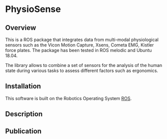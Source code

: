 # PhysioSense

## Overview

This is a ROS package that integrates data from multi-modal physiological sensors such as the Vicon Motion Capture, Xsens, Cometa EMG, Kistler force plates.
The package has been tested in ROS melodic and Ubuntu 18.04.

The library allows to combine a set of sensors for the analysis of the human state during various tasks to assess different factors such as ergonomics.

## Installation

This software is built on the Robotics Operating System [ROS](http://wiki.ros.org/ROS/Installation).

## Description

## Publication





